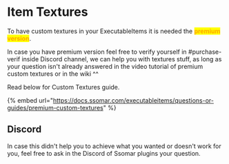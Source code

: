 # Item Textures

To have custom textures in your ExecutableItems it is needed the <mark style="color:orange;">**premium version**</mark>.

In case you have premium version feel free to verify yourself in #purchase-verif inside Discord channel, we can help you with textures stuff, as long as your question isn't already answered in the video tutorial of premium custom textures or in the wiki ^^



Read below for Custom Textures guide.

{% embed url="https://docs.ssomar.com/executableitems/questions-or-guides/premium-custom-textures" %}

## Discord

In case this didn't help you to achieve what you wanted or doesn't work for you, feel free to ask in the Discord of Ssomar plugins your question.
